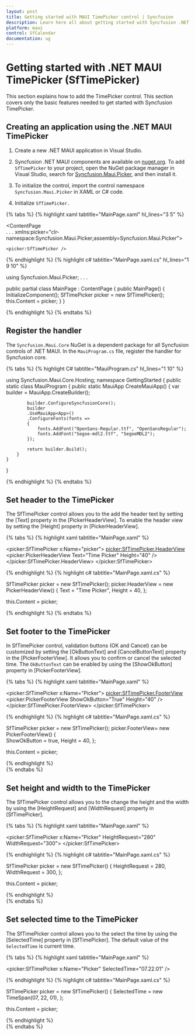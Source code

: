 ```yaml
---
layout: post
title: Getting started with MAUI TimePicker control | Syncfusion
description: Learn here all about getting started with Syncfusion .NET MAUI TimePicker (SfTimePicker) control and its basic features.
platform: maui
control: SfCalendar
documentation: ug
---
```


# Getting started with .NET MAUI TimePicker (SfTimePicker)
This section explains how to add the TimePicker control. This section covers only the basic features needed to get started with Syncfusion TimePicker.

## Creating an application using the .NET MAUI TimePicker

1. Create a new .NET MAUI application in Visual Studio.

2. Syncfusion .NET MAUI components are available on [nuget.org](https://www.nuget.org/). To add `SfTimePicker` to your project, open the NuGet package manager in Visual Studio, search for [Syncfusion.Maui.Picker](https://www.nuget.org/packages/Syncfusion.Maui.Picker), and then install it.

3. To initialize the control, import the control namespace `Syncfusion.Maui.Picker` in XAML or C# code.

4. Initialize `SfTimePicker.`

{% tabs %}
{% highlight xaml tabtitle="MainPage.xaml" hl_lines="3 5" %}

<ContentPage   
    . . .
    xmlns:picker="clr-namespace:Syncfusion.Maui.Picker;assembly=Syncfusion.Maui.Picker">

    <picker:SfTimePicker />
</ContentPage>

{% endhighlight %}
{% highlight c# tabtitle="MainPage.xaml.cs" hl_lines="1 9 10" %}

using Syncfusion.Maui.Picker;
. . .

public partial class MainPage : ContentPage
{
    public MainPage()
    {
        InitializeComponent();
        SfTimePicker picker = new SfTimePicker();
        this.Content = picker;
    }
}

{% endhighlight %}
{% endtabs %}

## Register the handler

The `Syncfusion.Maui.Core` NuGet is a dependent package for all Syncfusion controls of .NET MAUI. In the `MauiProgram.cs` file, register the handler for Syncfusion core.

{% tabs %}
{% highlight C# tabtitle="MauiProgram.cs" hl_lines="1 10" %}

using Syncfusion.Maui.Core.Hosting;
namespace GettingStarted
{
    public static class MauiProgram
    {
        public static MauiApp CreateMauiApp()
        {
            var builder = MauiApp.CreateBuilder();

            builder.ConfigureSyncfusionCore();
            builder
            .UseMauiApp<App>()
            .ConfigureFonts(fonts =>
            {
                fonts.AddFont("OpenSans-Regular.ttf", "OpenSansRegular");
                fonts.AddFont("Segoe-mdl2.ttf", "SegoeMDL2");
            });

            return builder.Build();
        }
    }
}

{% endhighlight %}
{% endtabs %}

## Set header to the TimePicker

The SfTimePicker control allows you to the add the header text by setting the [Text] property in the [PickerHeaderView]. To enable the header view by setting the [Height] property in [PickerHeaderView].

{% tabs %}
{% highlight xaml tabtitle="MainPage.xaml" %}

<picker:SfTimePicker x:Name="picker">
    <picker:SfTimePicker.HeaderView>
        <picker:PickerHeaderView Text="Time Picker" Height="40" />
    </picker:SfTimePicker.HeaderView>
</picker:SfTimePicker>

{% endhighlight %}
{% highlight c# tabtitle="MainPage.xaml.cs" %}

SfTimePicker picker = new SfTimePicker();
picker.HeaderView = new PickerHeaderView()
{
    Text = "Time Picker",
    Height = 40,
};

this.Content = picker;

{% endhighlight %}
{% endtabs %}

## Set footer to the TimePicker

In SfTimePicker control, validation buttons (OK and Cancel) can be customized by setting the [OkButtonText] and [CancelButtonText] property in the [PickerFooterView]. It allows you to confirm or cancel the selected time.  The `OkButtonText` can be enabled by using the [ShowOkButton] property in [PickerFooterView].

{% tabs %}
{% highlight xaml tabtitle="MainPage.xaml" %}

<picker:SfTimePicker x:Name="Picker">
    <picker:SfTimePicker.FooterView>
        <picker:PickerFooterView ShowOkButton="True" Height="40" />
    </picker:SfTimePicker.FooterView>
</picker:SfTimePicker>

{% endhighlight %}
{% highlight c# tabtitle="MainPage.xaml.cs" %}

SfTimePicker picker = new SfTimePicker();
picker.FooterView= new PickerFooterView()
{  
    ShowOkButton = true,
    Height = 40,
};

this.Content = picker;

{% endhighlight %}  
{% endtabs %}

## Set height and width to the TimePicker

The SfTimePicker control allows you to the change the height and the width by using the [HeightRequest] and [WidthRequest] property in [SfTimePicker].

{% tabs %}
{% highlight xaml tabtitle="MainPage.xaml" %}

<picker:SfTimePicker x:Name="Picker" 
                    HeightRequest="280" 
                    WidthRequest="300">
</picker:SfTimePicker>

{% endhighlight %}
{% highlight c# tabtitle="MainPage.xaml.cs" %}

SfTimePicker picker = new SfTimePicker()
{
    HeightRequest = 280,
    WidthRequest = 300,
};

this.Content = picker;

{% endhighlight %}  
{% endtabs %}

## Set selected time to the TimePicker

The SfTimePicker control allows you to the select the time by using the [SelectedTime] property in [SfTimePicker]. The default value of the `SelectedTime` is current time.

{% tabs %}
{% highlight xaml tabtitle="MainPage.xaml" %}

<picker:SfTimePicker x:Name="Picker" SelectedTime="07.22.01" />

{% endhighlight %}
{% highlight c# tabtitle="MainPage.xaml.cs" %}

SfTimePicker picker = new SfTimePicker()
{
    SelectedTime = new TimeSpan(07, 22, 01),
};

this.Content = picker;

{% endhighlight %}  
{% endtabs %}